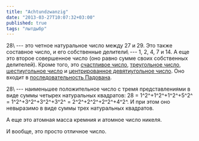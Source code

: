 ```yaml
---
title: "Achtundzwanzig"
date: "2013-03-27T10:07:32+03:00"
published: true
tags: "лытдыбр"
---
```


28\ --- это четное натуральное число между 27 и 29. Это также составное число, и его собственные делители\ ---
1, 2, 4, 7 и 14. А еще это второе совершенное число (оно равно сумме своих собственных делителей).
Кроме того, это [счастливое число](http://en.wikipedia.org/wiki/Happy_number),
[треугольное число](http://en.wikipedia.org/wiki/Triangular_number),
[шестиугольное число](http://en.wikipedia.org/wiki/Hexagonal_number) и
[центрированное девятиугольное число](http://en.wikipedia.org/wiki/Centered_nonagonal_number).
Оно входит в [последовательность Падована](http://en.wikipedia.org/wiki/Padovan_sequence).

28\ --- наименьшее положительное число с тремя представлениями в виде суммы четырех натуральных квадратов:
28 = 1^2^+1^2^+1^2^+5^2^ = 1^2^+3^2^+3^2^+3^2^ = 2^2^+2^2^+2^2^+4^2^. И при этом оно невыразимо в виде суммы
трех натуральных квадратов.

А еще это атомная масса кремния и атомное число никеля. 

И вообще, это просто отличное число.
